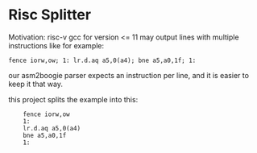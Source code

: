 # Risc Splitter
Motivation: risc-v gcc for version <= 11 may output lines with multiple instructions like for example:
```
fence iorw,ow; 1: lr.d.aq a5,0(a4); bne a5,a0,1f; 1:
```

our asm2boogie parser expects an instruction per line, and it is easier to keep it that way.

this project splits the example into this:
```
    fence iorw,ow
    1: 
    lr.d.aq a5,0(a4)
    bne a5,a0,1f
    1:
```
